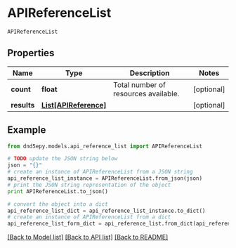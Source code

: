 # APIReferenceList

`APIReferenceList` 

## Properties
Name | Type | Description | Notes
------------ | ------------- | ------------- | -------------
**count** | **float** | Total number of resources available. | [optional] 
**results** | [**List[APIReference]**](APIReference.md) |  | [optional] 

## Example

```python
from dnd5epy.models.api_reference_list import APIReferenceList

# TODO update the JSON string below
json = "{}"
# create an instance of APIReferenceList from a JSON string
api_reference_list_instance = APIReferenceList.from_json(json)
# print the JSON string representation of the object
print APIReferenceList.to_json()

# convert the object into a dict
api_reference_list_dict = api_reference_list_instance.to_dict()
# create an instance of APIReferenceList from a dict
api_reference_list_form_dict = api_reference_list.from_dict(api_reference_list_dict)
```
[[Back to Model list]](../README.md#documentation-for-models) [[Back to API list]](../README.md#documentation-for-api-endpoints) [[Back to README]](../README.md)


